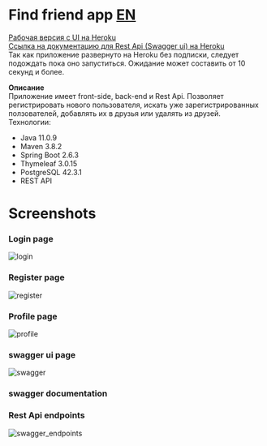 # Find friend app    [EN](https://github.com/kostyaFrom/friendApp/blob/master/README.en.md)

[Рабочая версия с UI на Heroku](https://clients-friends-app.herokuapp.com/)   
[Ссылка на документацию для Rest Api (Swagger ui) на Heroku](https://clients-friends-app.herokuapp.com/swagger-ui/)   
Так как приложение развернуто на Heroku без подписки, следует подождать пока оно запуститься.
Ожидание может составить от 10 секунд и более.

**Описание**  
Приложение имеет front-side, back-end и Rest Api. Позволяет регистрировать нового пользователя, искать уже зарегистрированных ползователей, добавлять их в друзья или удалять из друзей.    
Технологии:    
+ Java 11.0.9
+ Maven 3.8.2
+ Spring Boot 2.6.3
+ Thymeleaf 3.0.15
+ PostgreSQL 42.3.1
+ REST API

# Screenshots

### Login page
![login](https://user-images.githubusercontent.com/42876203/153273270-fa9cc245-31f4-444c-a172-cd05e8795004.jpg)

### Register page
![register](https://user-images.githubusercontent.com/42876203/153273577-afda30ab-0bb3-4ac9-b60e-5f318907f25c.jpg)

### Profile page
![profile](https://user-images.githubusercontent.com/42876203/153392670-2d92227a-366a-4055-88fa-9b56282ffce3.png)

### swagger ui page
![swagger](https://user-images.githubusercontent.com/42876203/154678126-36680c37-5c10-49a6-b518-674d3e4c43c2.png)

### swagger documentation 
### Rest Api endpoints   
![swagger_endpoints](https://user-images.githubusercontent.com/42876203/155193534-18c69c6a-5773-4c6a-80cc-89f5834ec2a5.jpg)

